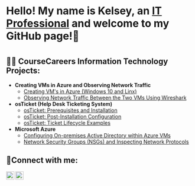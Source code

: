 <h1> Hello! My name is Kelsey, an <a href="https://linkedin.com/in/kelseyworkman">IT Professional</a> and welcome to my GitHub page!👋 <h1>

<h2> 👨‍💻 CourseCareers Information Technology Projects: </h2>

- <b> Creating VMs in Azure and Observing Network Traffic </b>
    - [Creating VM's in Azure (Windows 10 and Linx)](https://github.com/Kelsow96/Creating-VM-s-in-Azure-Windows-10-and-Linx-)
    - [Observing Network Traffic Between the Two VMs Using Wireshark](https://github.com/Kelsow96/Observing-Network-Traffic-Between-the-Two-VMs-Using-Wireshark)
- <b> osTicket (Help Desk Ticketing System) </b>
    - [osTicket: Prerequisites and Installation](https://github.com/Kelsow96/osticket-prereqs)
    - [osTicket: Post-Installation Configuration](https://github.com/Kelsow96/post-install-config)
    - [osTicket: Ticket Lifecycle Examples](https://github.com/Kelsow96/ticket-lifecycle)
- <b> Microsoft Azure </b>
    - [Configuring On-premises Active Directory within Azure VMs](https://github.com/Kelsow96/configure-ad)
    - [Network Security Groups (NSGs) and Inspecting Network Protocols](https://github.com/Kelsow96/azure-network-protocols)

<h2> 🤳Connect with me: </h2>

[<img align="left" alt="Kelsey | LinkedIn" width="22px" src="https://cdn.jsdelivr.net/npm/simple-icons@v3/icons/linkedin.svg" />][linkedin]
[<img align="left" alt="Kelsey | Instagram" width="22px" src="https://cdn.jsdelivr.net/npm/simple-icons@v3/icons/instagram.svg" />][instagram]

[instagram]: https://www.instagram.com/workman_kelsey/
[linkedin]: https://linkedin.com/in/kelseyworkman
